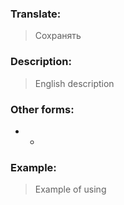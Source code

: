 ### Translate:
>Сохранять
### Description:
>English description 

### Other forms:
* *
### Example:
>Example of using 
